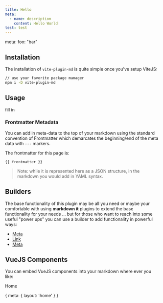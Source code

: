 ```yaml
---
title: Hello
meta:
  - name: description
    content: Hello World
test: test
---
```


<route lang="yaml">
meta:
  foo: "bar"
</route>

## Installation

The installation of `vite-plugin-md` is quite simple once you've setup ViteJS:

```sh
// use your favorite package manager
npm i -D vite-plugin-md
```

## Usage

fill in

### Frontmatter Metadata

You can add in meta-data to the top of your markdown using the standard convention of Frontmatter which demarcates the beginning/end of the meta data with `---` markers.

The frontmatter for this page is:

```!#json heading="frontmatter"
{{ frontmatter }}
```

> Note: while it is represented here as a JSON structure, in the markdown you would add in YAML syntax.

## Builders

The base functionality of this plugin may be all you need or maybe your comfortable with using **markdown it** plugins to extend the base functionality for your needs ... but for those who want to reach into some useful "power ups" you can use a builder to add functionality in powerful ways:

- [Meta](./meta-builder)
- [Link](./link-builder)
- [Meta](./meta-builder)

## VueJS Components

You can embed VueJS components into your markdown where ever you like:

<Counter />

<router-link to="/">Home</router-link>

<route>
{
  meta: {
    layout: 'home'
  }
}
</route>
